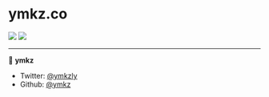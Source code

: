 # ymkz.co

[![](https://github.com/ymkz/ymkz.co/workflows/check-pull-request/badge.svg)](https://github.com/ymkz/ymkz.co/actions?query=workflow%3A"check-pull-request")
[![](https://github.com/ymkz/ymkz.co/workflows/healthcheck-master/badge.svg)](https://github.com/ymkz/ymkz.co/actions?query=workflow%3A"healthcheck-master")

---

👤 **ymkz**

- Twitter: [@ymkzly](https://twitter.com/ymkzly)
- Github: [@ymkz](https://github.com/ymkz)
